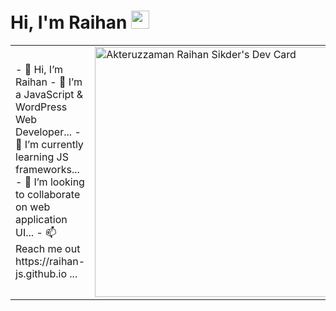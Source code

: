 # Hi, I'm Raihan <img src="https://github.com/TheDudeThatCode/TheDudeThatCode/blob/master/Assets/Hi.gif" width="29px">




<table>
<tr>
  <td valign="center">
    - 👋 Hi, I’m Raihan
    - 👀 I’m a JavaScript & WordPress Web Developer...
    - 🌱 I’m currently learning JS frameworks...
    - 💞️ I’m looking to collaborate on web application UI...
    - 📫 Reach me out https://raihan-js.github.io ...
<td>
   <a href="https://app.daily.dev/Raihan_js"><img src="https://api.daily.dev/devcards/cc40c6a0b6cd42b793a01b7453fbe995.png?r=oav" width="400" alt="Akteruzzaman Raihan Sikder's Dev Card"/></a>
  </td>

</tr>
</table>
